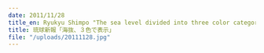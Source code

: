 ```yaml
---
date: 2011/11/28
title_en: Ryukyu Shimpo "The sea level divided into three color category"
title: 琉球新報「海抜、３色で表示」
file: "/uploads/20111128.jpg"
---
```

